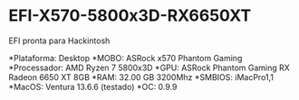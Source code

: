 # EFI-X570-5800x3D-RX6650XT
EFI pronta para Hackintosh

*Plataforma: Desktop
*MOBO: ASRock x570 Phantom Gaming
*Processador: AMD Ryzen 7 5800x3D
*GPU: ASRock Phantom Gaming RX Radeon 6650 XT 8GB
*RAM: 32.00 GB 3200Mhz
*SMBIOS: iMacPro1,1
*MacOS: Ventura 13.6.6 (testado)
*OC: 0.9.9




